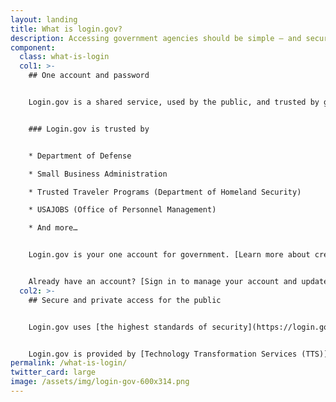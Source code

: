 ```yaml
---
layout: landing
title: What is login.gov?
description: Accessing government agencies should be simple — and secure.
component:
  class: what-is-login
  col1: >-
    ## One account and password


    Login.gov is a shared service, used by the public, and trusted by government agencies. With one login.gov account, you eliminate the need to remember different passwords for each agency and streamline your sign in process.


    ### Login.gov is trusted by


    * Department of Defense

    * Small Business Administration

    * Trusted Traveler Programs (Department of Homeland Security)

    * USAJOBS (Office of Personnel Management)

    * And more…


    Login.gov is your one account for government. [Learn more about creating an account](https://login.gov/create-an-account/).


    Already have an account? [Sign in to manage your account and update your personal information or security options](https://secure.login.gov/).
  col2: >-
    ## Secure and private access for the public


    Login.gov uses [the highest standards of security](https://login.gov/security/) to keep your information safe including identity verification and [two-factor authentication](https://login.gov/help/authentication-methods/which-authentication-method-should-i-use/).


    Login.gov is provided by [Technology Transformation Services (TTS)](https://www.gsa.gov/tts).
permalink: /what-is-login/
twitter_card: large
image: /assets/img/login-gov-600x314.png
---
```

